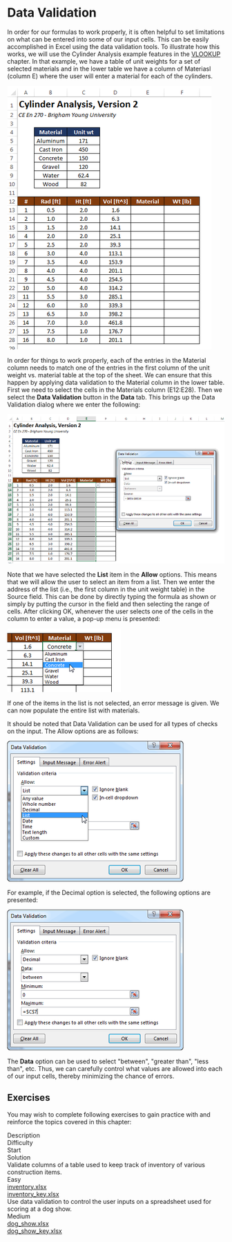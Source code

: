 # Data Validation

In order for our formulas to work properly, it is often helpful to set limitations on what can be entered into some of our input cells. This can be easily accomplished in Excel using the data validation tools. To illustrate how this works, we will use the Cylinder Analysis example features in the [VLOOKUP](https://vbaprimer.readthedocs.io/en/latest/01_excel/02_vlookup/vlookup/) chapter. In that example, we have a table of unit weights for a set of selected materials and in the lower table we have a column of Materiasl (column E) where the user will enter a material for each of the cylinders.

![start.png](../02_vlookup/images/start.png)

In order for things to work properly, each of the entries in the Material column needs to match one of the entries in the first column of the unit weight vs. material table at the top of the sheet. We can ensure that this happen by applying data validation to the Material column in the lower table. First we need to select the cells in the Materials column (E12:E28). Then we select the **Data Validation** button in the **Data** tab. This brings up the Data Validation dialog where we enter the following:

![validation-1.png](images/validation-1.png)

Note that we have selected the **List** item in the **Allow** options. This means that we will allow the user to select an item from a list. Then we enter the address of the list (i.e., the first column in the unit weight table) in the Source field. This can be done by directly typing the formula as shown or simply by putting the cursor in the field and then selecting the range of cells. After clicking OK, whenever the user selects one of the cells in the column to enter a value, a pop-up menu is presented:

![validation-2.png](images/validation-2.png)

If one of the items in the list is not selected, an error message is given. We can now populate the entire list with materials.

It should be noted that Data Validation can be used for all types of checks on the input. The Allow options are as follows:

![validation-3.png](images/validation-3.png)

For example, if the Decimal option is selected, the following options are presented:

![validation-4.png](images/validation-4.png)

The **Data** option can be used to select "between", "greater than", "less than", etc. Thus, we can carefully control what values are allowed into each of our input cells, thereby minimizing the chance of errors.

## Exercises

You may wish to complete following exercises to gain practice with and reinforce the topics covered in this chapter:

<div class="exercise-grid" data-columns="4">
<div class="exercise-header">Description</div>
<div class="exercise-header">Difficulty</div>
<div class="exercise-header">Start</div>
<div class="exercise-header">Solution</div>
<div class="exercise-cell">Validate columns of a table used to keep track of inventory of various construction items.</div>
<div class="exercise-cell">Easy</div>
<div class="exercise-cell"><a href="files/inventory.xlsx">inventory.xlsx</a></div>
<div class="exercise-cell"><a href="files/inventory_key.xlsx">inventory_key.xlsx</a></div>
<div class="exercise-cell">Use data validation to control the user inputs on a spreadsheet used for scoring at a dog show.</div>
<div class="exercise-cell">Medium</div>
<div class="exercise-cell"><a href="files/dog_show.xlsx">dog_show.xlsx</a></div>
<div class="exercise-cell"><a href="files/dog_show_key.xlsx">dog_show_key.xlsx</a></div>
</div>

